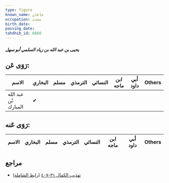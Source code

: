 ```yaml
---
type: figure
known_name: خاقان
occupation: محدث
birth_date:
passing_date:
tahdhib_id: 6860
---
```

##### يحيى بن عبد الله بن زياد السلمي أبو سهل

## رَوَى عَن:
| الاسم                | البخاري | مسلم | الترمذي | النسائي | ابن ماجه | أبي داود | Others |
| -------------------- | ------- | ---- | ------- | ------- | -------- | -------- | ------ |
| عبد الله بْن المبارك | ✔       |      |         |         |          |          |        |
## رَوَى عَنه:
| الاسم | البخاري | مسلم | الترمذي | النسائي | ابن ماجه | أبي داود | Others |
| ----- | ------- | ---- | ------- | ------- | -------- | -------- | ------ |
## مراجع
- [تهذيب الكمال ٣١-٤٠٧](obsidian://open?vault=Tahdhib-al-Kamal&file=Figures/٦٨٦٠-يحيى%20بن%20عبد%20الله%20بن%20زياد%20السلمي%20أبو%20سهل) ([رابط الشاملة](https://shamela.ws/book/3722/16955))